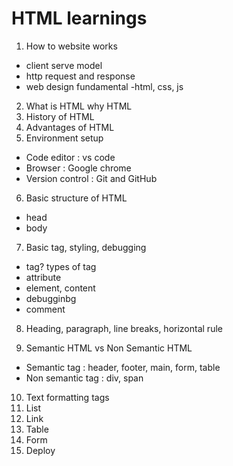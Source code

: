 # HTML learnings

1. How to website works

- client serve model
- http request and response
- web design fundamental -html, css, js

2. What is HTML why HTML 
3. History of HTML
4. Advantages of HTML
5. Environment setup

 - Code editor : vs code
 - Browser : Google chrome
 - Version control : Git and GitHub

 6. Basic structure of HTML
 - head
 - body

 7. Basic tag, styling, debugging
 - tag? types of tag
 - attribute
 - element, content
 - debugginbg
 - comment

 8. Heading, paragraph, line breaks, horizontal rule

 9. Semantic HTML vs Non Semantic HTML
 - Semantic tag : header, footer, main, form, table
 - Non semantic tag : div, span

 10. Text formatting tags
 11. List
 12. Link
 13. Table
 14. Form
 15. Deploy



 